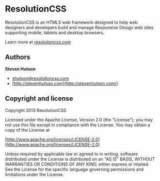 ResolutionCSS
=============

ResolutionCSS is an HTML5 web framework designed to help web designers and developers build and manage Responsive Design web sites supporting mobile, tablets and desktop browsers.

Learn more at [resolutioncss.com](http://www.resolutioncss.com/)

## Authors

**Steven Hutson**
+ [shutson@resolutioncss.com](mailto:shutson@resolutioncss.com)
+ [http://stevenhutson.com](http://stevenhutson.com/)

## Copyright and license

Copyright 2013 ResolutionCSS

Licensed under the Apache License, Version 2.0 (the "License");
you may not use this file except in compliance with the License.
You may obtain a copy of the License at

[http://www.apache.org/licenses/LICENSE-2.0](http://www.apache.org/licenses/LICENSE-2.0)

Unless required by applicable law or agreed to in writing, software
distributed under the License is distributed on an "AS IS" BASIS,
WITHOUT WARRANTIES OR CONDITIONS OF ANY KIND, either express or implied.
See the License for the specific language governing permissions and
limitations under the License.